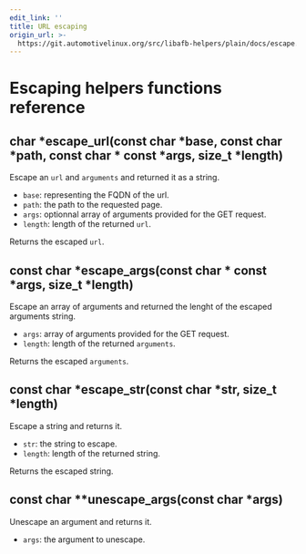 ```yaml
---
edit_link: ''
title: URL escaping
origin_url: >-
  https://git.automotivelinux.org/src/libafb-helpers/plain/docs/escape.md?h=guppy
---
```


<!-- WARNING: This file is generated by fetch_docs.js using /home/boron/Documents/AGL/docs-webtemplate/site/_data/tocs/devguides/guppy/afb-helpers-function-references-afb-helpers-book.yml -->

# Escaping helpers functions reference

## char *escape_url(const char *base, const char *path, const char * const *args, size_t *length)

Escape an `url` and `arguments` and returned it as a string.

* `base`: representing the FQDN of the url.
* `path`: the path to the requested page.
* `args`: optionnal array of arguments provided for the GET request.
* `length`: length of the returned `url`.

Returns the escaped `url`.

## const char *escape_args(const char * const *args, size_t *length)

Escape an array of arguments and returned the lenght of the escaped arguments
string.

* `args`: array of arguments provided for the GET request.
* `length`: length of the returned `arguments`.

Returns the escaped `arguments`.

## const char *escape_str(const char *str, size_t *length)

Escape a string and returns it.

* `str`: the string to escape.
* `length`: length of the returned string.

Returns the escaped string.

## const char **unescape_args(const char *args)

Unescape an argument and returns it.

* `args`: the argument to unescape.
